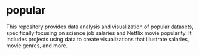 # popular
This repository provides data analysis and visualization of popular datasets, specifically focusing on science job salaries and Netflix movie popularity. It includes projects using data to create visualizations that illustrate salaries, movie genres, and more.
